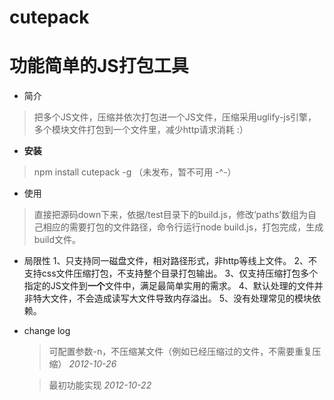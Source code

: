cutepack
========

# 功能简单的JS打包工具 #

- 简介
> 把多个JS文件，压缩并依次打包进一个JS文件，压缩采用uglify-js引擎，多个模块文件打包到一个文件里，减少http请求消耗 :）

- **安装**
> npm install cutepack -g （未发布，暂不可用 -^-）

- 使用
 > 直接把源码down下来，依据/test目录下的build.js，修改‘paths’数组为自己相应的需要打包的文件路径，命令行运行node build.js，打包完成，生成build文件。  

- 局限性
    1、只支持同一磁盘文件，相对路径形式，非http等线上文件。
    2、不支持css文件压缩打包，不支持整个目录打包输出。
    3、仅支持压缩打包多个指定的JS文件到**一个**文件中，满足最简单实用的需求。
    4、默认处理的文件并非特大文件，不会造成读写大文件导致内存溢出。
    5、没有处理常见的模块依赖。

- change log
    > 可配置参数-n，不压缩某文件（例如已经压缩过的文件，不需要重复压缩） 
      *2012-10-26*

    > 最初功能实现 *2012-10-22*